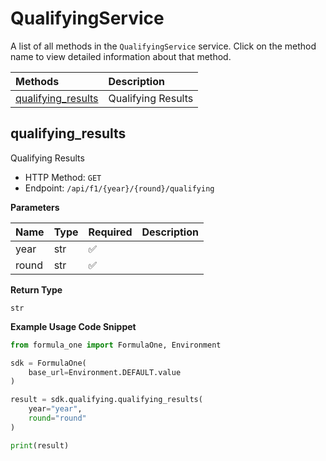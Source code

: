 # QualifyingService

A list of all methods in the `QualifyingService` service. Click on the method name to view detailed information about that method.

| Methods                                   | Description        |
| :---------------------------------------- | :----------------- |
| [qualifying_results](#qualifying_results) | Qualifying Results |

## qualifying_results

Qualifying Results

- HTTP Method: `GET`
- Endpoint: `/api/f1/{year}/{round}/qualifying`

**Parameters**

| Name  | Type | Required | Description |
| :---- | :--- | :------- | :---------- |
| year  | str  | ✅       |             |
| round | str  | ✅       |             |

**Return Type**

`str`

**Example Usage Code Snippet**

```python
from formula_one import FormulaOne, Environment

sdk = FormulaOne(
    base_url=Environment.DEFAULT.value
)

result = sdk.qualifying.qualifying_results(
    year="year",
    round="round"
)

print(result)
```

<!-- This file was generated by liblab | https://liblab.com/ -->
